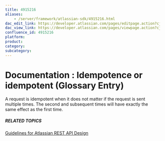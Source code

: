 ```yaml
---
title: 4915216
aliases:
    - /server/framework/atlassian-sdk/4915216.html
dac_edit_link: https://developer.atlassian.com/pages/editpage.action?cjm=wozere&pageId=4915216
dac_view_link: https://developer.atlassian.com/pages/viewpage.action?cjm=wozere&pageId=4915216
confluence_id: 4915216
platform:
product:
category:
subcategory:
---
```

# Documentation : Idempotence or idempotent (Glossary Entry)

A request is idempotent when it does not matter if the request is sent multiple times. The second and subsequent times will have exactly the same effect as the first time.

##### RELATED TOPICS

<a href="/pages/createpage.action?spaceKey=DOCS&amp;title=Guidelines+for+Atlassian+REST+API+Design&amp;linkCreation=true&amp;fromPageId=4915216" class="createlink">Guidelines for Atlassian REST API Design</a>

























